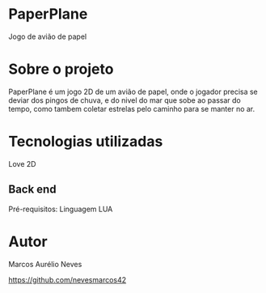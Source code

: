 # PaperPlane
Jogo de avião de papel

# Sobre o projeto

PaperPlane é um jogo 2D de um avião de papel, onde o jogador precisa se deviar dos pingos de chuva, e do nivel do mar que sobe ao passar do tempo, como tambem coletar estrelas pelo caminho para se manter no ar.

# Tecnologias utilizadas
Love 2D

## Back end
Pré-requisitos: Linguagem LUA

# Autor

Marcos Aurélio Neves

https://github.com/nevesmarcos42

